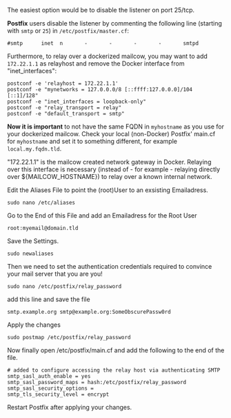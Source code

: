 The easiest option would be to disable the listener on port 25/tcp.

**Postfix** users disable the listener by commenting the following line (starting with `smtp` or `25`) in `/etc/postfix/master.cf`:
```
#smtp      inet  n       -       -       -       -       smtpd
```

Furthermore, to relay over a dockerized mailcow, you may want to add `172.22.1.1` as relayhost and remove the Docker interface from "inet_interfaces":

```
postconf -e 'relayhost = 172.22.1.1'
postconf -e "mynetworks = 127.0.0.0/8 [::ffff:127.0.0.0]/104 [::1]/128"
postconf -e "inet_interfaces = loopback-only"
postconf -e "relay_transport = relay"
postconf -e "default_transport = smtp"
```

**Now it is important** to not have the same FQDN in `myhostname` as you use for your dockerized mailcow. Check your local (non-Docker) Postfix' main.cf for `myhostname` and set it to something different, for example `local.my.fqdn.tld`.

"172.22.1.1" is the mailcow created network gateway in Docker.
Relaying over this interface is necessary (instead of - for example - relaying directly over ${MAILCOW_HOSTNAME}) to relay over a known internal network.

Edit the Aliases File to point the (root)User to an exsisting Emailadress. 

```
sudo nano /etc/aliases
```
Go to the End of this File and add an Emailadress for the Root User
```
root:myemail@domain.tld
```
Save the Settings. 
```
sudo newaliases
```

Then we need to set the authentication credentials required 
to convince your mail server that you are you!

```
sudo nano /etc/postfix/relay_password
```
add this line and save the file
```
smtp.example.org smtp@example.org:SomeObscurePassw0rd
```

Apply the changes
```
sudo postmap /etc/postfix/relay_password
```

Now finally open /etc/postfix/main.cf and add the following to the end of the file. 

```
# added to configure accessing the relay host via authenticating SMTP
smtp_sasl_auth_enable = yes
smtp_sasl_password_maps = hash:/etc/postfix/relay_password
smtp_sasl_security_options =
smtp_tls_security_level = encrypt
```

Restart Postfix after applying your changes.
